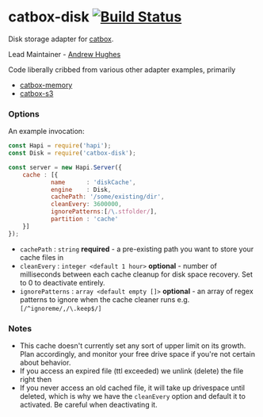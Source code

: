 catbox-disk [![Build Status](https://travis-ci.org/EyePulp/catbox-disk.svg?branch=master)](https://travis-ci.org/EyePulp/catbox-disk)
=============

Disk storage adapter for [catbox](https://github.com/hapijs/catbox).

Lead Maintainer - [Andrew Hughes](https://github.com/EyePulp)

Code liberally cribbed from various other adapter examples, primarily
  - [catbox-memory](https://github.com/hapijs/catbox-memory)
  - [catbox-s3](https://github.com/fhemberger/catbox-s3)

### Options
An example invocation:
```javascript
const Hapi = require('hapi');
const Disk = require('catbox-disk');

const server = new Hapi.Server({
    cache : [{
            name      : 'diskCache',
            engine    : Disk,
            cachePath: '/some/existing/dir', 
            cleanEvery: 3600000, 
            ignorePatterns:[/\.stfolder/],
            partition : 'cache'
    }]
});

```
  - `cachePath`      : `string` **required** - a pre-existing path you want to store your cache files in
  - `cleanEvery`     : `integer <default 1 hour>` **optional** - number of milliseconds between each cache cleanup for disk space recovery. Set to 0 to deactivate entirely.
  - `ignorePatterns` : `array <default empty []>` **optional** - an array of regex patterns to ignore when the cache cleaner runs e.g. `[/^ignoreme/,/\.keep$/]`

### Notes
  - This cache doesn't currently set any sort of upper limit on its growth.  Plan accordingly, and monitor your free drive space if you're not certain about behavior.
  - If you access an expired file (ttl exceeded) we unlink (delete) the file right then
  - If you never access an old cached file, it will take up drivespace until deleted, which is why we have the `cleanEvery` option and default it to activated.  Be careful when deactivating it.


